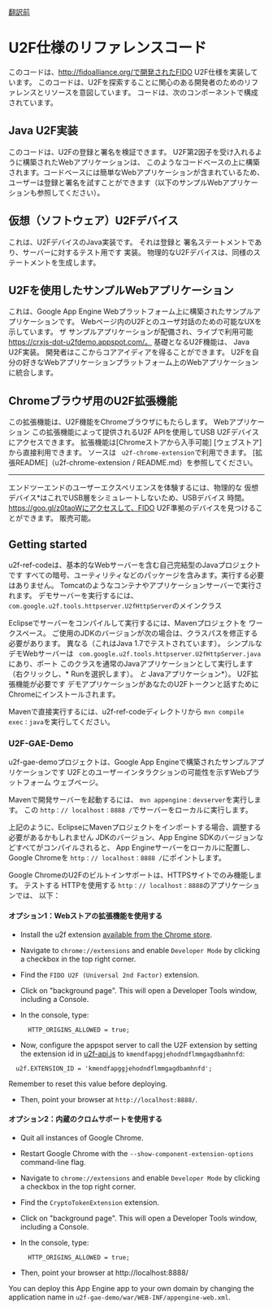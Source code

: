 [翻訳前](./README.org.md)

# U2F仕様のリファレンスコード

このコードは、http://fidoalliance.org/で開発されたFIDO U2F仕様を実装しています。
このコードは、U2Fを探索することに関心のある開発者のためのリファレンスとリソースを意図しています。
コードは、次のコンポーネントで構成されています。

## Java U2F実装

このコードは、U2Fの登録と署名を検証できます。 U2F第2因子を受け入れるように構築されたWebアプリケーションは、
このようなコードベースの上に構築されます。コードベースには簡単なWebアプリケーションが含まれているため、
ユーザーは登録と署名を試すことができます（以下のサンプルWebアプリケーションも参照してください）。

## 仮想（ソフトウェア）U2Fデバイス

これは、U2FデバイスのJava実装です。 それは登録と
署名ステートメントであり、サーバーに対するテスト用です
実装。 物理的なU2Fデバイスは、同様のステートメントを生成します。

## U2Fを使用したサンプルWebアプリケーション

これは、Google App Engine Webプラットフォーム上に構築されたサンプルアプリケーションです。
Webページ内のU2Fとのユーザ対話のための可能なUXを示しています。 ザ
サンプルアプリケーションが配備され、ライブで利用可能
https://crxjs-dot-u2fdemo.appspot.com/。 基礎となるU2F機能は、
Java U2F実装。 開発者はここからコアアイディアを得ることができます。
U2Fを自分の好きなWebアプリケーションプラットフォーム上のWebアプリケーションに統合します。

## Chromeブラウザ用のU2F拡張機能

この拡張機能は、U2F機能をChromeブラウザにもたらします。 Webアプリケーション
この拡張機能によって提供されるU2F APIを使用してUSB U2Fデバイスにアクセスできます。
拡張機能は[Chromeストアから入手可能] [ウェブストア]から直接利用できます。
ソースは `` u2f-chrome-extension``で利用できます。
[拡張README]（u2f-chrome-extension / README.md）を参照してください。

[webstore]: https://chrome.google.com/webstore/detail/fido-u2f-universal-2nd-fa/pfboblefjcgdjicmnffhdgionmgcdmne
* * *

エンドツーエンドのユーザーエクスペリエンスを体験するには、物理的な
仮想デバイス*はこれでUSB層をシミュレートしないため、USBデバイス
時間。 https://goo.gl/z0taoWにアクセスして、FIDO U2F準拠のデバイスを見つけることができます。
販売可能。

## Getting started

u2f-ref-codeは、基本的なWebサーバーを含む自己完結型のJavaプロジェクトです
すべての暗号、ユーティリティなどのパッケージを含みます。実行する必要はありません。
Tomcatのようなコンテナやアプリケーションサーバーで実行されます。 デモサーバーを実行するには、
`` com.google.u2f.tools.httpserver.U2fHttpServer``のメインクラス

Eclipseでサーバーをコンパイルして実行するには、Mavenプロジェクトを
ワークスペース。 ご使用のJDKのバージョンが次の場合は、クラスパスを修正する必要があります。
異なる（これはJava 1.7でテストされています）。 シンプルなデモWebサーバーは
`` com.google.u2f.tools.httpserver.U2fHttpServer.java``にあり、ポート
このクラスを通常のJavaアプリケーションとして実行します（右クリックし、* Runを選択します）。
*と* Javaアプリケーション*）。 U2F拡張機能が必要です
デモアプリケーションがあなたのU2Fトークンと話すためにChromeにインストールされます。

Mavenで直接実行するには、u2f-ref-codeディレクトリから `mvn compile exec：java`を実行してください。

### U2F-GAE-Demo

u2f-gae-demoプロジェクトは、Google App Engineで構築されたサンプルアプリケーションです
U2Fとのユーザーインタラクションの可能性を示すWebプラットフォーム
ウェブページ。

Mavenで開発サーバーを起動するには、 `mvn appengine：devserver`を実行します。 この
`http：// localhost：8888 /`でサーバーをローカルに実行します。

上記のように、EclipseにMavenプロジェクトをインポートする場合、調整する必要があるかもしれません
JDKのバージョン、App Engine SDKのバージョンなどすべてがコンパイルされると、
App Engineサーバーをローカルに配置し、Google Chromeを `http：// localhost：8888 /`にポイントします。

Google ChromeのU2Fのビルトインサポートは、HTTPSサイトでのみ機能します。 テストする
HTTPを使用する `http：// localhost：8888`のアプリケーションでは、
以下：

#### オプション1：Webストアの拡張機能を使用する
* Install the u2f extension [available from the Chrome store][webstore].
* Navigate to `chrome://extensions` and enable `Developer Mode` by clicking a
  checkbox in the top right corner.
* Find the `FIDO U2F (Universal 2nd Factor)` extension.
* Click on "background page". This will open a Developer Tools window, including
  a Console.
* In the console, type:

        HTTP_ORIGINS_ALLOWED = true;
* Now, configure the appspot server to call the U2F extension by setting the
  extension id in
  [u2f-api.js](https://github.com/google/u2f-ref-code/blob/master/u2f-gae-demo/war/js/u2f-api.js)
  to ```kmendfapggjehodndflmmgagdbamhnfd```:
```
  u2f.EXTENSION_ID = 'kmendfapggjehodndflmmgagdbamhnfd';
```
  Remember to reset this value before deploying.
* Then, point your browser at `http://localhost:8888/`.

#### オプション2：内蔵のクロムサポートを使用する
* Quit all instances of Google Chrome.
* Restart Google Chrome with the `--show-component-extension-options`
  command-line flag.
* Navigate to `chrome://extensions` and enable `Developer Mode` by clicking a
  checkbox in the top right corner.
* Find the `CryptoTokenExtension` extension.
* Click on "background page". This will open a Developer Tools window, including
  a Console.

* In the console, type:

        HTTP_ORIGINS_ALLOWED = true;
* Then, point your browser at http://localhost:8888/

You can deploy this App Engine app to your own domain by changing the application
name in `u2f-gae-demo/war/WEB-INF/appengine-web.xml`.

